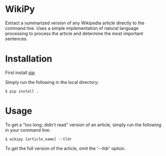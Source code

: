 # WikiPy

Extract a summarized version of any Wikipedia article directly to the command line. Uses a simple implementation of natural 
language processing to process the article and determine the most important sentences.


# Installation

First install [pip](https://pypi.python.org/pypi/pip)

Simply run the following in the local directory:

    $ pip install .


# Usage

To get a "too long; didn't read" version of an article, simply run the following in your command line:
    
    $ wikipy [article_name] --tldr 
    
To get the full version of the article, omit the '--tldr' option.

